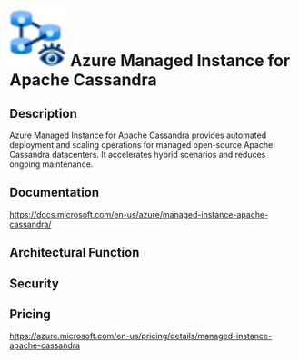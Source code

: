 # <img src ="../img/Azure Managed Instance for Apache Cassandra.svg" width=100 /> Azure Managed Instance for Apache Cassandra                 



## Description										
Azure Managed Instance for Apache Cassandra provides automated deployment and scaling operations for managed open-source Apache Cassandra datacenters. It accelerates hybrid scenarios and reduces ongoing maintenance.





## Documentation
https://docs.microsoft.com/en-us/azure/managed-instance-apache-cassandra/



## Architectural Function




## Security




## Pricing
https://azure.microsoft.com/en-us/pricing/details/managed-instance-apache-cassandra



